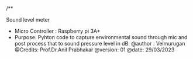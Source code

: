 /**

Sound level meter 
- Micro Controller : Raspberry pi 3A+
- Purpose: Pyhton code to capture environmental sound through mic and post process that to sound pressure level in dB.
@author : Velmurugan
@Credits: Prof.Dr.Anil Prabhakar
@version: 01
@date: 29/03/2023
